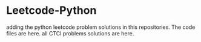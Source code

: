 # Leetcode-Python
adding the python leetcode problem solutions in this repositories. 
The code files are here.
all CTCI problems solutions are here.  
























































































































































































































































































































































































































































































































































































































































































































































































































































































































































































































































































































































































































































































































































